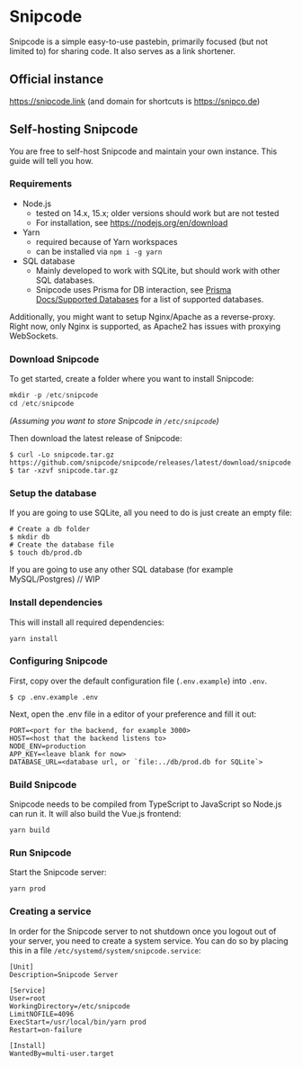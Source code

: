 # Snipcode

Snipcode is a simple easy-to-use pastebin, primarily focused (but not limited to) for sharing code.
It also serves as a link shortener.

## Official instance
https://snipcode.link (and domain for shortcuts is https://snipco.de)

## Self-hosting Snipcode

You are free to self-host Snipcode and maintain your own instance. This guide will tell you how.

### Requirements

- Node.js 
    - tested on 14.x, 15.x; older versions should work but are not tested
    - For installation, see https://nodejs.org/en/download
- Yarn
    - required because of Yarn workspaces
    - can be installed via `npm i -g yarn`
- SQL database
    - Mainly developed to work with SQLite, but should work with other SQL databases.
    - Snipcode uses Prisma for DB interaction, see [Prisma Docs/Supported Databases](https://www.prisma.io/docs/reference/database-reference/supported-databases) for a list of supported databases.

Additionally, you might want to setup Nginx/Apache as a reverse-proxy. Right now, only Nginx is supported,
as Apache2 has issues with proxying WebSockets.

### Download Snipcode

To get started, create a folder where you want to install Snipcode:
```ts
mkdir -p /etc/snipcode
cd /etc/snipcode
```
*(Assuming you want to store Snipcode in `/etc/snipcode`)*

Then download the latest release of Snipcode:
```shell
$ curl -Lo snipcode.tar.gz https://github.com/snipcode/snipcode/releases/latest/download/snipcode.tar.gz
$ tar -xzvf snipcode.tar.gz
```

### Setup the database

If you are going to use SQLite, all you need to do is just create an empty file:
```shell
# Create a db folder
$ mkdir db
# Create the database file
$ touch db/prod.db
```

If you are going to use any other SQL database (for example MySQL/Postgres) // WIP

### Install dependencies

This will install all required dependencies:

```
yarn install
```

### Configuring Snipcode

First, copy over the default configuration file (`.env.example`) into `.env`.

```shell
$ cp .env.example .env
```

Next, open the .env file in a editor of your preference and fill it out:

```
PORT=<port for the backend, for example 3000>
HOST=<host that the backend listens to>
NODE_ENV=production
APP_KEY=<leave blank for now>
DATABASE_URL=<database url, or `file:../db/prod.db for SQLite`>
```

### Build Snipcode

Snipcode needs to be compiled from TypeScript to JavaScript so Node.js can run it. It will also build the Vue.js frontend:

```
yarn build
```

### Run Snipcode

Start the Snipcode server:

```
yarn prod
```

### Creating a service

In order for the Snipcode server to not shutdown once you logout out of your server, you need to create a system service. You can do so by placing this in a file `/etc/systemd/system/snipcode.service`:

```
[Unit]
Description=Snipcode Server

[Service]
User=root
WorkingDirectory=/etc/snipcode
LimitNOFILE=4096
ExecStart=/usr/local/bin/yarn prod
Restart=on-failure

[Install]
WantedBy=multi-user.target
```
